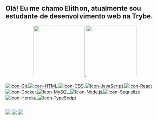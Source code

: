 ## Olá! Eu me chamo Elithon, atualmente sou estudante de desenvolvimento web na Trybe.

<div align="center">
  <a href="https://github.com/oelithon">
  <img height="160em" src="https://github-readme-stats.vercel.app/api?username=oelithon&show_icons=true&theme=github_dark&include_all_commits=true&count_private=true"/>
  <img height="160em" src="https://github-readme-stats.vercel.app/api/top-langs/?username=oelithon&layout=compact&langs_count=7&theme=github_dark"/>
</div>
<div style="display: inline_block"><br>
  <img align="center" alt="Icon-Git" src="https://icongr.am/devicon/git-original.svg?size=28&color=currentColor">
  <img align="center" alt="Icon-HTML" src="https://icongr.am/devicon/html5-original.svg?size=28&color=currentColor">
  <img align="center" alt="Icon-CSS" src="https://icongr.am/devicon/css3-original.svg?size=28&color=currentColor">
  <img align="center" alt="Icon-JavaScript" src="https://icongr.am/devicon/javascript-original.svg?size=28&color=currentColor">
  <img align="center" alt="Icon-React" src="https://icongr.am/devicon/react-original.svg?size=28&color=currentColor">
  <img align="center" alt="Icon-Docker" src="https://icongr.am/devicon/docker-original.svg?size=28&color=currentColor">
  <img align="center" alt="Icon-MySQL" src="https://icongr.am/devicon/mysql-original.svg?size=28&color=currentColor">
  <img align="center" alt="Icon-Node.js" src="https://icongr.am/devicon/nodejs-original.svg?size=28&color=currentColor">
  <img align="center" alt="Icon-Sequelize" src="https://icongr.am/devicon/sequelize-original.svg?size=28&color=currentColor">
  <img align="center" alt="Icon-Heroku" src="https://icongr.am/devicon/heroku-original.svg?size=28&color=currentColor">
  <img align="center" alt="Icon-TypeScript" src="https://icongr.am/devicon/typescript-original.svg?size=28&color=currentColor">
</div>
  
  ##
 
<div>
  <a href = "mailto:elithonsilva@gmail.com"><img src="https://img.shields.io/badge/-Gmail-%23333?style=for-the-badge&logo=gmail&logoColor=white" target="_blank"></a>
  <a href="https://instagram.com/oelithon"><img src="https://img.shields.io/badge/-Instagram-%23E4405F?style=for-the-badge&logo=instagram&logoColor=white" target="_blank"></a>
  <a href="https://www.linkedin.com/in/elithonsilva/"><img src="https://img.shields.io/badge/-LinkedIn-%230077B5?style=for-the-badge&logo=linkedin&logoColor=white" target="_blank"></a>
</div>

